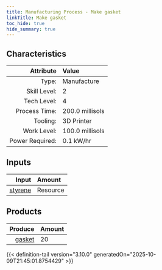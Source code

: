 ```yaml
---
title: Manufacturing Process - Make gasket
linkTitle: Make gasket
toc_hide: true
hide_summary: true
---
```

<!-- This is generated by the MarsSim HelpGenertor, do not edit. -->


## Characteristics

| Attribute      | Value |
|--------:|:------|
|Type:|Manufacture|
|Skill Level:|2|
|Tech Level:|4|
|Process Time:|200.0 millisols|
|Tooling:|3D Printer|
|Work Level:|100.0 millisols|
|Power Required:|0.1 kW/hr|

## Inputs

| Input      | Amount |
|--------:|:------|
|[styrene](/docs/definitions/resource/styrene)|Resource|2.0 kg|

## Products


| Produce      | Amount |
|--------:|:------|
|[gasket](/docs/definitions/part/gasket)|20|



{{< definition-tail version="3.10.0" generatedOn="2025-10-09T21:45:01.8754429" >}}



